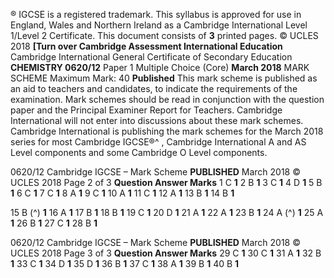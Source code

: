 ® IGCSE is a registered trademark. This syllabus is approved for use in England, Wales and Northern Ireland as a Cambridge International Level 1/Level 2 Certificate. This document consists of **3** printed pages. © UCLES 2018 **[Turn over Cambridge Assessment International Education** Cambridge International General Certificate of Secondary Education **CHEMISTRY 0620/12** Paper 1 Multiple Choice (Core) **March 2018** MARK SCHEME Maximum Mark: 40 **Published** This mark scheme is published as an aid to teachers and candidates, to indicate the requirements of the examination. Mark schemes should be read in conjunction with the question paper and the Principal Examiner Report for Teachers. Cambridge International will not enter into discussions about these mark schemes. Cambridge International is publishing the mark schemes for the March 2018 series for most Cambridge IGCSE®^ , Cambridge International A and AS Level components and some Cambridge O Level components. 


0620/12 Cambridge IGCSE – Mark Scheme **PUBLISHED** March 2018 © UCLES 2018 Page 2 of 3 **Question Answer Marks** 1 C **1** 2 B **1** 3 C **1** 4 D **1** 5 B **1** 6 C **1** 7 C **1** 8 A **1** 9 C **1** 10 A **1** 11 C **1** 12 A **1** 13 B **1** 14 B **1** 

15 B (^) **1** 16 A **1** 17 B **1** 18 B **1** 19 C **1** 20 D **1** 21 A **1** 22 A **1** 23 B **1** 24 A (^) **1** 25 A **1** 26 B **1** 27 C **1** 28 B **1** 


0620/12 Cambridge IGCSE – Mark Scheme **PUBLISHED** March 2018 © UCLES 2018 Page 3 of 3 **Question Answer Marks** 29 C **1** 30 C **1** 31 A **1** 32 B **1** 33 C **1** 34 D **1** 35 D **1** 36 B **1** 37 C **1** 38 A **1** 39 B **1** 40 B **1** 


